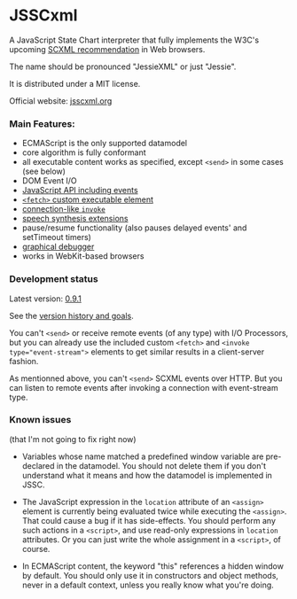 JSSCxml
=======

A JavaScript State Chart interpreter that fully implements the W3C's upcoming [SCXML recommendation](http://www.w3.org/TR/scxml/) in Web browsers.

The name should be pronounced "JessieXML" or just "Jessie".

It is distributed under a MIT license.

Official website: [jsscxml.org](http://www.jsscxml.org/)


### Main Features:

- ECMAScript is the only supported datamodel
- core algorithm is fully conformant
- all executable content works as specified, except `<send>` in some cases (see below)
- DOM Event I/O
- [JavaScript API including events](http://www.jsscxml.org/api.html)
- [`<fetch>` custom executable element](http://www.jsscxml.org/fetch.html)
- [connection-like `invoke`](http://www.jsscxml.org/connect.html)
- [speech synthesis extensions](http://www.jsscxml.org/speak.html)
- pause/resume functionality (also pauses delayed events' and setTimeout timers)
- [graphical debugger](http://www.jsscxml.org/viewer.html)
- works in WebKit-based browsers

### Development status

Latest version: [0.9.1](http://www.jsscxml.org/versions/SCxml_latest.zip)

See the [version history and goals](http://www.jsscxml.org/dev.html).

You can't `<send>` or receive remote events (of any type) with I/O Processors, but you can already use the included custom `<fetch>` and `<invoke type="event-stream">` elements to get similar results in a client-server fashion.

As mentionned above, you can't `<send>` SCXML events over HTTP. But you can listen to remote events after invoking a connection with event-stream type.

### Known issues
(that I'm not going to fix right now)

- Variables whose name matched a predefined window variable are pre-declared in the datamodel. You should not delete them if you don't understand what it means and how the datamodel is implemented in JSSC.

- The JavaScript expression in the `location` attribute of an `<assign>` element is currently being evaluated twice while executing the `<assign>`. That could cause a bug if it has side-effects. You should perform any such actions in a `<script>`, and use read-only expressions in `location` attributes. Or you can just write the whole assignment in a `<script>`, of course.

- In ECMAScript content, the keyword "this" references a hidden window by default. You should only use it in constructors and object methods, never in a default context, unless you really know what you're doing.